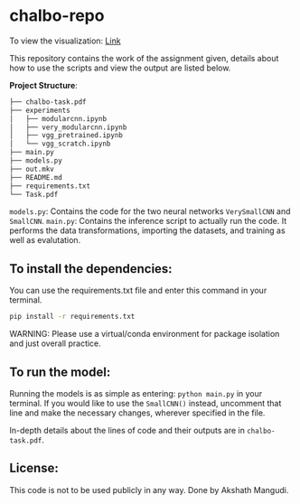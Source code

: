 # chalbo-repo

To view the visualization: [Link](https://www.youtube.com/watch?v=ooIvjzcmfug)

This repository contains the work of the assignment given, details about how to use the scripts
and view the output are listed below. 

**Project Structure**: 
```bash
├── chalbo-task.pdf
├── experiments
│   ├── modularcnn.ipynb
│   ├── very_modularcnn.ipynb
│   ├── vgg_pretrained.ipynb
│   └── vgg_scratch.ipynb
├── main.py
├── models.py
├── out.mkv
├── README.md
├── requirements.txt
└── Task.pdf
```

`models.py`: Contains the code for the two neural networks `VerySmallCNN` and `SmallCNN`. 
`main.py`: Contains the inference script to actually run the code. It performs 
the data transformations, importing the datasets, and training as well as evalutation.

## To install the dependencies:

You can use the requirements.txt file and enter this command in your terminal. 
```bash
pip install -r requirements.txt
```

WARNING: Please use a virtual/conda environment for package isolation and just overall practice. 

## To run the model: 

Running the models is as simple as entering: `python main.py` in your terminal. If you would like to use the `SmallCNN()` instead, uncomment that line and make the necessary changes, wherever specified in the file.

In-depth details about the lines of code and their outputs are in `chalbo-task.pdf`.

## License: 

This code is not to be used publicly in any way. Done by Akshath Mangudi. 